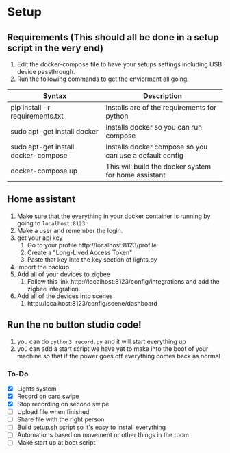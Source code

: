 # Setup #

## Requirements (This should all be done in a setup script in the very end) ##

1) Edit the docker-compose file to have your setups settings including USB device passthrough.
2) Run the following commands to get the enviorment all going.

| Syntax                                | Description                                               |
| ------------------------------------- | --------------------------------------------------------- |
| pip install -r requirements.txt       | Installs are of the requirements for python               |
| sudo apt-get install docker           | Installs docker so you can run compose                    |
| sudo apt-get install docker-compose   | Installs docker compose so you can use a default config   |
| docker-compose up                     | This will build the docker system for home assistant      |

## Home assistant ##

1) Make sure that the everything in your docker container is running by going to `localhost:8123`
2) Make a user and remember the login.
3) get your api key
    1) Go to your profile http://localhost:8123/profile
    2) Create a "Long-Lived Access Token"
    3) Paste that key into the key section of lights.py
4) Import the backup
5) Add all of your devices to zigbee
    1) Follow this link http://localhost:8123/config/integrations and add the zigbee integration.
6) Add all of the devices into scenes
    1) http://localhost:8123/config/scene/dashboard

## Run the no button studio code! ##

1) you can do `python3 record.py` and it will start everything up
2) you can add a start script we have yet to make into the boot of your machine so that if the power goes off everything comes back as normal

### To-Do ###
- [x] Lights system
- [x] Record on card swipe
- [x] Stop recording on second swipe
- [ ] Upload file when finished
- [ ] Share file with the right person
- [ ] Build setup.sh script so it's easy to install everything
- [ ] Automations based on movement or other things in the room
- [ ] Make start up at boot script

